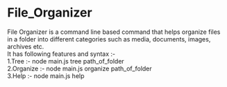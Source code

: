 # File_Organizer

File Organizer is a command line based command that helps organize files in a folder into different categories such as media, documents, images, archives etc.
<br />
It has following features and syntax :- <br />
1.Tree :- node main.js tree path_of_folder <br />
2.Organize :- node main.js organize path_of_folder <br />
3.Help :- node main.js help<br />

